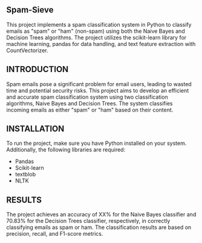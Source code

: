 ## Spam-Sieve

This project implements a spam classification system in Python to classify emails as "spam" or "ham" (non-spam) using both the Naive Bayes and Decision Trees algorithms. The project utilizes the scikit-learn library for machine learning, pandas for data handling, and text feature extraction with CountVectorizer.

## INTRODUCTION 

Spam emails pose a significant problem for email users, leading to wasted time and potential security risks. This project aims to develop an efficient and accurate spam classification system using two classification algorithms, Naive Bayes and Decision Trees. The system classifies incoming emails as either "spam" or "ham" based on their content.

## INSTALLATION
To run the project, make sure you have Python installed on your system. Additionally, the following libraries are required:

 * Pandas
 * Scikit-learn
 * textblob
 * NLTK
          



## RESULTS
The project achieves an accuracy of XX% for the Naive Bayes classifier and 70.83% for the Decision Trees classifier, respectively, in correctly classifying emails as spam or ham. The classification results are based on precision, recall, and F1-score metrics.
